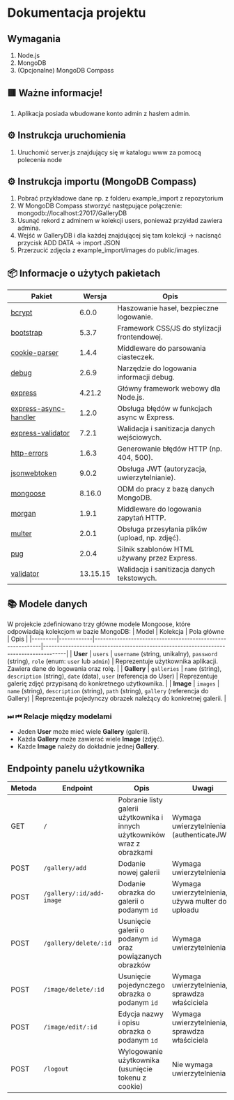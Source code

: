 # Dokumentacja projektu
## Wymagania
1. Node.js
2. MongoDB
3. (Opcjonalne) MongoDB Compass
## 🟥 Ważne informacje!
1. Aplikacja posiada wbudowane konto admin z hasłem admin.
## ⚙️ Instrukcja uruchomienia
1. Uruchomić server.js znajdujący się w katalogu www za pomocą polecenia node
## ⚙️ Instrukcja importu (MongoDB Compass)
1. Pobrać przykładowe dane np. z folderu example_import z repozytorium
2. W MongoDB Compass stworzyć następujące połączenie: mongodb://localhost:27017/GalleryDB
3. Usunąć rekord z adminem w kolekcji users, ponieważ przykład zawiera admina.
4. Wejść w GalleryDB i dla każdej znajdującej się tam kolekcji -> nacisnąć przycisk ADD DATA -> import JSON
5. Przerzucić zdjęcia z example_import/images do public/images.
## 📦 Informacje o użytych pakietach
| Pakiet | Wersja | Opis |
|--------|--------|------|
| [bcrypt](https://www.npmjs.com/package/bcrypt) | 6.0.0 | Haszowanie haseł, bezpieczne logowanie. |
| [bootstrap](https://www.npmjs.com/package/bootstrap) | 5.3.7 | Framework CSS/JS do stylizacji frontendowej. |
| [cookie-parser](https://www.npmjs.com/package/cookie-parser) | 1.4.4 | Middleware do parsowania ciasteczek. |
| [debug](https://www.npmjs.com/package/debug) | 2.6.9 | Narzędzie do logowania informacji debug. |
| [express](https://www.npmjs.com/package/express) | 4.21.2 | Główny framework webowy dla Node.js. |
| [express-async-handler](https://www.npmjs.com/package/express-async-handler) | 1.2.0 | Obsługa błędów w funkcjach async w Express. |
| [express-validator](https://www.npmjs.com/package/express-validator) | 7.2.1 | Walidacja i sanitizacja danych wejściowych. |
| [http-errors](https://www.npmjs.com/package/http-errors) | 1.6.3 | Generowanie błędów HTTP (np. 404, 500). |
| [jsonwebtoken](https://www.npmjs.com/package/jsonwebtoken) | 9.0.2 | Obsługa JWT (autoryzacja, uwierzytelnianie). |
| [mongoose](https://www.npmjs.com/package/mongoose) | 8.16.0 | ODM do pracy z bazą danych MongoDB. |
| [morgan](https://www.npmjs.com/package/morgan) | 1.9.1 | Middleware do logowania zapytań HTTP. |
| [multer](https://www.npmjs.com/package/multer) | 2.0.1 | Obsługa przesyłania plików (upload, np. zdjęć). |
| [pug](https://www.npmjs.com/package/pug) | 2.0.4 | Silnik szablonów HTML używany przez Express. |
| [validator](https://www.npmjs.com/package/validator) | 13.15.15 | Walidacja i sanitizacja danych tekstowych. |
## 📚 Modele danych
W projekcie zdefiniowano trzy główne modele Mongoose, które odpowiadają kolekcjom w bazie MongoDB:
| Model   | Kolekcja   | Pola główne                                               | Opis                                                                                 |
|---------|------------|-----------------------------------------------------------|--------------------------------------------------------------------------------------|
| **User** | `users`   | `username` (string, unikalny), `password` (string), `role` (enum: `user` lub `admin`) | Reprezentuje użytkownika aplikacji. Zawiera dane do logowania oraz rolę.             |
| **Gallery** | `galleries` | `name` (string), `description` (string), `date` (data), `user` (referencja do User) | Reprezentuje galerię zdjęć przypisaną do konkretnego użytkownika.                    |
| **Image** | `images`  | `name` (string), `description` (string), `path` (string), `gallery` (referencja do Gallery) | Reprezentuje pojedynczy obrazek należący do konkretnej galerii.                      |
### ⏭ ⏮ Relacje między modelami
- Jeden **User** może mieć wiele **Gallery** (galerii).
- Każda **Gallery** może zawierać wiele **Image** (zdjęć).
- Każde **Image** należy do dokładnie jednej **Gallery**.
## Endpointy panelu użytkownika
| Metoda | Endpoint                 | Opis                                           | Uwagi                                     |
|--------|--------------------------|------------------------------------------------|-------------------------------------------|
| GET    | `/`                      | Pobranie listy galerii użytkownika i innych użytkowników wraz z obrazkami | Wymaga uwierzytelnienia (authenticateJWT) |
| POST   | `/gallery/add`            | Dodanie nowej galerii                           | Wymaga uwierzytelnienia                    |
| POST   | `/gallery/:id/add-image`  | Dodanie obrazka do galerii o podanym `id`      | Wymaga uwierzytelnienia, używa multer do uploadu |
| POST   | `/gallery/delete/:id`     | Usunięcie galerii o podanym `id` oraz powiązanych obrazków | Wymaga uwierzytelnienia                    |
| POST   | `/image/delete/:id`       | Usunięcie pojedynczego obrazka o podanym `id`  | Wymaga uwierzytelnienia, sprawdza właściciela |
| POST   | `/image/edit/:id`         | Edycja nazwy i opisu obrazka o podanym `id`    | Wymaga uwierzytelnienia, sprawdza właściciela |
| POST   | `/logout`                 | Wylogowanie użytkownika (usunięcie tokenu z cookie) | Nie wymaga uwierzytelnienia                |

